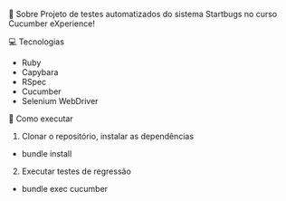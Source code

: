 

🤘 Sobre
Projeto de testes automatizados do sistema Startbugs no curso Cucumber eXperience!

💻 Tecnologias
- Ruby
- Capybara
- RSpec
- Cucumber
- Selenium WebDriver

🤖 Como executar
1) Clonar o repositório, instalar as dependências
- bundle install
  
2) Executar testes de regressão
- bundle exec cucumber
